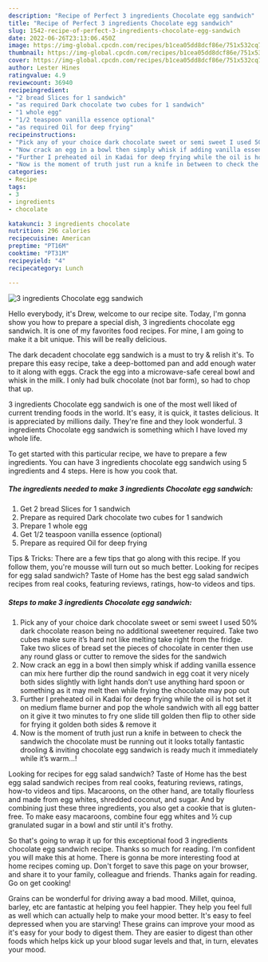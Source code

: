 ```yaml
---
description: "Recipe of Perfect 3 ingredients Chocolate egg sandwich"
title: "Recipe of Perfect 3 ingredients Chocolate egg sandwich"
slug: 1542-recipe-of-perfect-3-ingredients-chocolate-egg-sandwich
date: 2022-06-26T23:13:06.450Z
image: https://img-global.cpcdn.com/recipes/b1cea05dd8dcf86e/751x532cq70/3-ingredients-chocolate-egg-sandwich-recipe-main-photo.jpg
thumbnail: https://img-global.cpcdn.com/recipes/b1cea05dd8dcf86e/751x532cq70/3-ingredients-chocolate-egg-sandwich-recipe-main-photo.jpg
cover: https://img-global.cpcdn.com/recipes/b1cea05dd8dcf86e/751x532cq70/3-ingredients-chocolate-egg-sandwich-recipe-main-photo.jpg
author: Lester Hines
ratingvalue: 4.9
reviewcount: 36940
recipeingredient:
- "2 bread Slices for 1 sandwich"
- "as required Dark chocolate two cubes for 1 sandwich"
- "1 whole egg"
- "1/2 teaspoon vanilla essence optional"
- "as required Oil for deep frying"
recipeinstructions:
- "Pick any of your choice dark chocolate sweet or semi sweet I used 50% dark chocolate reason being no additional sweetener required. Take two cubes make sure it’s hard not like melting take right from the fridge. Take two slices of bread set the pieces of chocolate in center then use any round glass or cutter to remove the sides for the sandwich"
- "Now crack an egg in a bowl then simply whisk if adding vanilla essence can mix here further dip the round sandwich in egg coat it very nicely both sides slightly with light hands don’t use anything hard spoon or something as it may melt then while frying the chocolate may pop out"
- "Further I preheated oil in Kadai for deep frying while the oil is hot set it on medium flame burner and pop the whole sandwich with all egg batter on it give it two minutes to fry one slide till golden then flip to other side for frying it golden both sides &amp; remove it"
- "Now is the moment of truth just run a knife in between to check the sandwich the chocolate must be running out it looks totally fantastic drooling &amp; inviting chocolate egg sandwich is ready much it immediately while it’s warm...!"
categories:
- Recipe
tags:
- 3
- ingredients
- chocolate

katakunci: 3 ingredients chocolate 
nutrition: 296 calories
recipecuisine: American
preptime: "PT16M"
cooktime: "PT31M"
recipeyield: "4"
recipecategory: Lunch

---
```



![3 ingredients Chocolate egg sandwich](https://img-global.cpcdn.com/recipes/b1cea05dd8dcf86e/751x532cq70/3-ingredients-chocolate-egg-sandwich-recipe-main-photo.jpg)

Hello everybody, it's Drew, welcome to our recipe site. Today, I'm gonna show you how to prepare a special dish, 3 ingredients chocolate egg sandwich. It is one of my favorites food recipes. For mine, I am going to make it a bit unique. This will be really delicious.

The dark decadent chocolate egg sandwich is a must to try &amp; relish it&#39;s. To prepare this easy recipe, take a deep-bottomed pan and add enough water to it along with eggs. Crack the egg into a microwave-safe cereal bowl and whisk in the milk. I only had bulk chocolate (not bar form), so had to chop that up.

3 ingredients Chocolate egg sandwich is one of the most well liked of current trending foods in the world. It's easy, it is quick, it tastes delicious. It is appreciated by millions daily. They're fine and they look wonderful. 3 ingredients Chocolate egg sandwich is something which I have loved my whole life.


To get started with this particular recipe, we have to prepare a few ingredients. You can have 3 ingredients chocolate egg sandwich using 5 ingredients and 4 steps. Here is how you cook that.

<!--inarticleads1-->

##### The ingredients needed to make 3 ingredients Chocolate egg sandwich:

1. Get 2 bread Slices for 1 sandwich
1. Prepare as required Dark chocolate two cubes for 1 sandwich
1. Prepare 1 whole egg
1. Get 1/2 teaspoon vanilla essence (optional)
1. Prepare as required Oil for deep frying


Tips &amp; Tricks: There are a few tips that go along with this recipe. If you follow them, you&#39;re mousse will turn out so much better. Looking for recipes for egg salad sandwich? Taste of Home has the best egg salad sandwich recipes from real cooks, featuring reviews, ratings, how-to videos and tips. 

<!--inarticleads2-->

##### Steps to make 3 ingredients Chocolate egg sandwich:

1. Pick any of your choice dark chocolate sweet or semi sweet I used 50% dark chocolate reason being no additional sweetener required. Take two cubes make sure it’s hard not like melting take right from the fridge. Take two slices of bread set the pieces of chocolate in center then use any round glass or cutter to remove the sides for the sandwich
1. Now crack an egg in a bowl then simply whisk if adding vanilla essence can mix here further dip the round sandwich in egg coat it very nicely both sides slightly with light hands don’t use anything hard spoon or something as it may melt then while frying the chocolate may pop out
1. Further I preheated oil in Kadai for deep frying while the oil is hot set it on medium flame burner and pop the whole sandwich with all egg batter on it give it two minutes to fry one slide till golden then flip to other side for frying it golden both sides &amp; remove it
1. Now is the moment of truth just run a knife in between to check the sandwich the chocolate must be running out it looks totally fantastic drooling &amp; inviting chocolate egg sandwich is ready much it immediately while it’s warm...!


Looking for recipes for egg salad sandwich? Taste of Home has the best egg salad sandwich recipes from real cooks, featuring reviews, ratings, how-to videos and tips. Macaroons, on the other hand, are totally flourless and made from egg whites, shredded coconut, and sugar. And by combining just these three ingredients, you also get a cookie that is gluten-free. To make easy macaroons, combine four egg whites and ½ cup granulated sugar in a bowl and stir until it&#39;s frothy. 

So that's going to wrap it up for this exceptional food 3 ingredients chocolate egg sandwich recipe. Thanks so much for reading. I'm confident you will make this at home. There is gonna be more interesting food at home recipes coming up. Don't forget to save this page on your browser, and share it to your family, colleague and friends. Thanks again for reading. Go on get cooking!

Grains can be wonderful for driving away a bad mood. Millet, quinoa, barley, etc are fantastic at helping you feel happier. They help you feel full as well which can actually help to make your mood better. It's easy to feel depressed when you are starving! These grains can improve your mood as it's easy for your body to digest them. They are easier to digest than other foods which helps kick up your blood sugar levels and that, in turn, elevates your mood.
